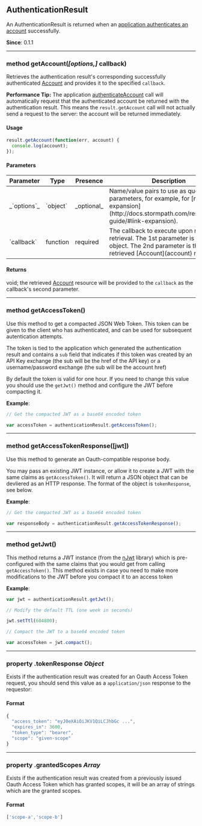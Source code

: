 ## AuthenticationResult

An AuthenticationResult is returned when an [application authenticates an account](application#authenticateAccount) successfully.

**Since**: 0.1.1

---

<a name="getAccount"></a>
### <span class="member">method</span> getAccount(*[options,]* callback)

Retrieves the authentication result's corresponding successfully authenticated [Account](account) and provides it to the specified `callback`.

**Performance Tip:** The application [authenticateAccount](application#authenticateAccount) call will automatically request that the authenticated account be returned with the authentication result.  This means the `result.getAccount` call will not actually send a request to the server: the account will be returned immediately.

#### Usage

```javascript
result.getAccount(function(err, account) {
  console.log(account);
});
```

#### Parameters

<table class="table table-striped table-hover table-curved">
  <thead>
    <tr>
      <th>Parameter</th>
      <th>Type</th>
      <th>Presence</th>
      <th>Description<th>
    </tr>
  </thead>
  <tbody>
    <tr>
      <td>_`options`_</td>
      <td>`object`</td>
      <td>_optional_</td>
      <td>Name/value pairs to use as query parameters, for example, for [resource expansion](http://docs.stormpath.com/rest/product-guide/#link-expansion).</td>
    </tr>
    <tr>
      <td>`callback`</td>
      <td>function</td>
      <td>required</td>
      <td>The callback to execute upon resource retrieval. The 1st parameter is an `Error` object.  The 2nd parameter is the retrieved [Account](account) resource.</td>
        </tr>
  </tbody>
</table>

#### Returns

void; the retrieved [Account](account) resource will be provided to the `callback` as the callback's second parameter.


---

<a name="getAccessToken"></a>
### <span class="member">method</span> getAccessToken()

Use this method to get a compacted JSON Web Token.  This token can be given to the
client who has authenticated, and can be used for subsequent autentication attempts.

The token is tied to the application which generated the authentication result and
contains a `sub` field that indicates if this token was created by an API Key exchange (the sub
will be the href of the API key)
or a username/password exchange (the sub will be the account href)

By default the token is valid for one hour.  If you need to change this value you
should use the `getJwt()` method and configure the JWT before compacting it.

**Example**:

````javascript
// Get the compacted JWT as a base64 encoded token

var accessToken = authenticationResult.getAccessToken();
````


---

<a name="getAccessTokenResponse"></a>
### <span class="member">method</span> getAccessTokenResponse([jwt])

Use this method to generate an Oauth-compatible response body.

You may pass an existing JWT instance, or allow it to create a JWT with
the same claims as `getAccessToken()`.  It will return a JSON object that
can be devliered as an HTTP response.  The format of the object is
`tokenResponse`, see below.

**Example**:

````javascript
// Get the compacted JWT as a base64 encoded token

var responseBody = authenticationResult.getAccessTokenResponse();
````


---

<a name="getJwt"></a>
### <span class="member">method</span> getJwt()

This method returns a JWT instance (from the [nJwt](https://github.com/jwtk/njwt) library) which is pre-configured with the
same claims that you would get from calling `getAccessToken()`.  This method exists
in case you need to make more modifications to the JWT before you compact it to an access
token

**Example**:

````javascript
var jwt = authenticationResult.getJwt();

// Modify the default TTL (one week in seconds)

jwt.setTtl(604800);

// Compact the JWT to a base64 encoded token

var accessToken = jwt.compact();
````


---

<a name="tokenResponse"></a>
### <span class="property">property</span> .tokenResponse <em>Object</em>

Exists if the authentication result was created for an Oauth Access Token request, you should send this value as a `application/json` response to the requestor:

#### Format

````javascript
{
  "access_token": "eyJ0eXAiOiJKV1QiLCJhbGc ...",
  "expires_in": 3600,
  "token_type": "bearer",
  "scope": "given-scope"
}

````

---

<a name="grantedScopes"></a>
### <span class="property">property</span> .grantedScopes <em>Array</em>

Exists if the authentication result was created from a previously issued Oauth Access Token which has granted scopes, it will be an array of strings which are the granted scopes.

#### Format

````javascript
['scope-a','scope-b']
````
